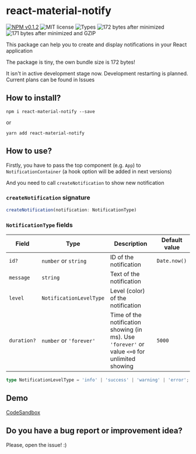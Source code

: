 # react-material-notify

[![NPM v0.1.2](https://badgen.net/npm/v/react-material-notify?cache=600)](https://www.npmjs.com/package/react-material-notify)
![MIT license](https://badgen.net/npm/license/react-material-notify?cache=86400)
![Types](https://badgen.net/npm/types/react-material-notify?cache=600)
![172 bytes after minimized](https://badgen.net/bundlephobia/min/react-material-notify?color=green&cache=600)
![171 bytes after minimized and GZIP](https://badgen.net/bundlephobia/minzip/react-material-notify?color=green&cache=600)

This package can help you to create and display notifications in your React application

The package is tiny, the own bundle size is 172 bytes!

It isn't in active development stage now. Development restarting is planned. Current plans can be found in Issues

## How to install?
```
npm i react-material-notify --save
```
or
```
yarn add react-material-notify
```

## How to use?
Firstly, you have to pass the top component (e.g. `App`) to `NotificationContainer`
(a hook option will be added in next versions)

And you need to call `createNotification` to show new notification

### `createNotification` signature

```ts
createNotification(notification: NotificationType)
```

### `NotificationType` fields
| Field | Type | Description | Default value |
|-------|------|-------------|-----------------------|
| `id?`      | `number` or `string`      | ID of the notification            | `Date.now()`  |
| `message`  | `string`                  | Text of the notification          |               |
| `level`    | `NotificationLevelType`   | Level (color) of the notification |               |
| `duration?`| `number` or `'forever'`   | Time of the notification showing (in ms). Use `'forever'` or value `<=0` for unlimited showing  | `5000`        |

```ts
type NotificationLevelType = 'info' | 'success' | 'warning' | 'error';
```

## Demo
[CodeSandbox](https://codesandbox.io/s/react-material-notify-demo-c1fkh)

## Do you have a bug report or improvement idea?
Please, open the issue! :)
